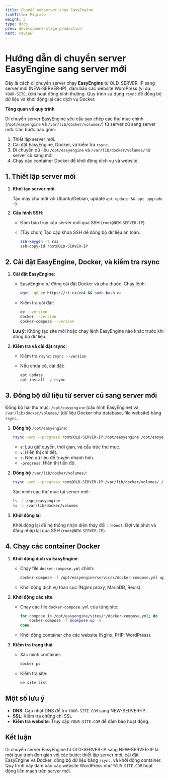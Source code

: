```yaml
---
title: Chuyển webserver chạy EasyEngine
linkTitle: Migrate
weight: 3
type: docs
prev: development-stage-production
next: review
---
```


# Hướng dẫn di chuyển server EasyEngine sang server mới

Đây là cách di chuyển server chạy **EasyEngine** từ OLD-SERVER-IP sang server mới (NEW-SERVER-IP), đảm bảo các website WordPress (ví dụ: `YOUR-SITE.COM`) hoạt động bình thường. Quy trình sử dụng `rsync` để đồng bộ dữ liệu và khởi động lại các dịch vụ Docker. 

**Tổng quan về quy trình**

Di chuyển server EasyEngine yêu cầu sao chép các thư mục chính (`/opt/easyengine` và `/var/lib/docker/volumes/`) từ server cũ sang server mới. Các bước bao gồm:

1. Thiết lập server mới.
2. Cài đặt EasyEngine, Docker, và kiểm tra `rsync`.
3. Di chuyển dữ liệu `/opt/easyengine`  và `/var/lib/docker/volumes/` từ server cũ sang mới.
4. Chạy các container Docker để khởi động dịch vụ và website.

## 1. Thiết lập server mới

1. **Khởi tạo server mới**:
    
    Tạo máy chủ mới với Ubuntu/Debian, update `apt update && apt upgrade -y`
    
2. **Cấu hình SSH**:
    - Đảm bảo truy cập server mới qua SSH (`root@NEW-SERVER-IP`).
    - (Tùy chọn) Tạo cặp khóa SSH để đồng bộ dữ liệu an toàn:
        
        ```bash
        ssh-keygen -t rsa
        ssh-copy-id root@OLD-SERVER-IP
        ```
        

## 2. Cài đặt EasyEngine, Docker, và kiểm tra rsync

1. **Cài đặt EasyEngine**:
    - EasyEngine tự động cài đặt Docker và phụ thuộc. Chạy lệnh:
        
        ```bash
        wget -qO ee https://rt.cx/ee4 && sudo bash ee
        ```
        
    - Kiểm tra cài đặt:
        
        ```bash
        ee --version
        docker --version
        docker-compose --version
        ```
        
    
    **Lưu ý**: Không tạo site mới hoặc chạy lệnh EasyEngine nào khác trước khi đồng bộ dữ liệu.
    
2. **Kiểm tra và cài đặt rsync**:
    - Kiểm tra `rsync`: `rsync --version`
    - Nếu chưa có, cài đặt:
        
        ```bash
        apt update
        apt install -y rsync
        ```
        


## 3. Đồng bộ dữ liệu từ server cũ sang server mới

Đồng bộ hai thư mục: `/opt/easyengine` (cấu hình EasyEngine) và `/var/lib/docker/volumes/` (dữ liệu Docker như database, file website) bằng `rsync`.

1. **Đồng bộ** `/opt/easyengine`:
    
    ```bash
    rsync -avz --progress root@OLD-SERVER-IP:/opt/easyengine /opt/easyengine
    
    ```
    
    - `a`: Lưu giữ quyền, thời gian, và cấu trúc thư mục.
    - `v`: Hiển thị chi tiết.
    - `z`: Nén dữ liệu để truyền nhanh hơn.
    - `-progress`: Hiển thị tiến độ.
2. **Đồng bộ** `/var/lib/docker/volumes/`:
    
    ```bash
    rsync -avz --progress root@OLD-SERVER-IP:/var/lib/docker/volumes/ /var/lib/docker/volumes/
    ```
    
    Xác minh các thư mục tại server mới:
    
    ```bash
    ls -l /opt/easyengine
    ls -l /var/lib/docker/volumes
    ```
    
3. **Khởi động lại**
    
    Khởi động lại để hệ thống nhận diện thay đổi : `reboot`, Đợi vài phút và đăng nhập lại qua SSH (`root@NEW-SERVER-IP`).
    

## 4. Chạy các container Docker

1. **Khởi động dịch vụ EasyEngine**:
    - Chạy file `docker-compose.yml` chính:
        
        ```bash
        docker-compose -f /opt/easyengine/services/docker-compose.yml up -d
        ```
        
    - Khởi động dịch vụ toàn cục (Nginx proxy, MariaDB, Redis).
2. **Khởi động các site**:
    - Chạy các file `docker-compose.yml` của từng site:
        
        ```bash
        for compose in /opt/easyengine/sites/*/docker-compose.yml; do
            docker-compose -f $compose up -d
        done
        ```
        
    - Khởi động container cho các website (Nginx, PHP, WordPress).
3. **Kiểm tra trạng thái**:
    - Xác minh container:
        
        ```bash
        docker ps
        ```
        
    - Kiểm tra site:
        
        ```bash
        ee site list
        ```
        


## Một số lưu ý

- **DNS**: Cập nhật DNS để trỏ `YOUR-SITE.COM` sang NEW-SERVER-IP.
- **SSL**: Kiểm tra chứng chỉ SSL
- **Kiểm tra website**: Truy cập `YOUR-SITE.COM` để đảm bảo hoạt động.


## Kết luận

Di chuyển server EasyEngine từ OLD-SERVER-IP sang NEW-SERVER-IP là một quy trình đơn giản với các bước: thiết lập server mới, cài đặt EasyEngine và Docker, đồng bộ dữ liệu bằng `rsync`, và khởi động container. Quy trình này đảm bảo các website WordPress như `YOUR-SITE.COM` hoạt động liền mạch trên server mới.